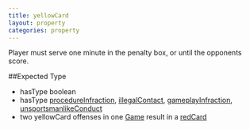 ```yaml
---
title: yellowCard
layout: property
categories: property
---
```


Player must serve one minute in the penalty box, or until the opponents score.

##Expected Type

*   hasType boolean
*   hasType [procedureInfraction](procedureInfraction), [illegalContact](illegalContact), [gameplayInfraction](gameplayInfraction), [unsportsmanlikeConduct](unsportsmanlikeConduct)
*   two yellowCard offenses in one [Game](Game) result in a [redCard](redCard)
